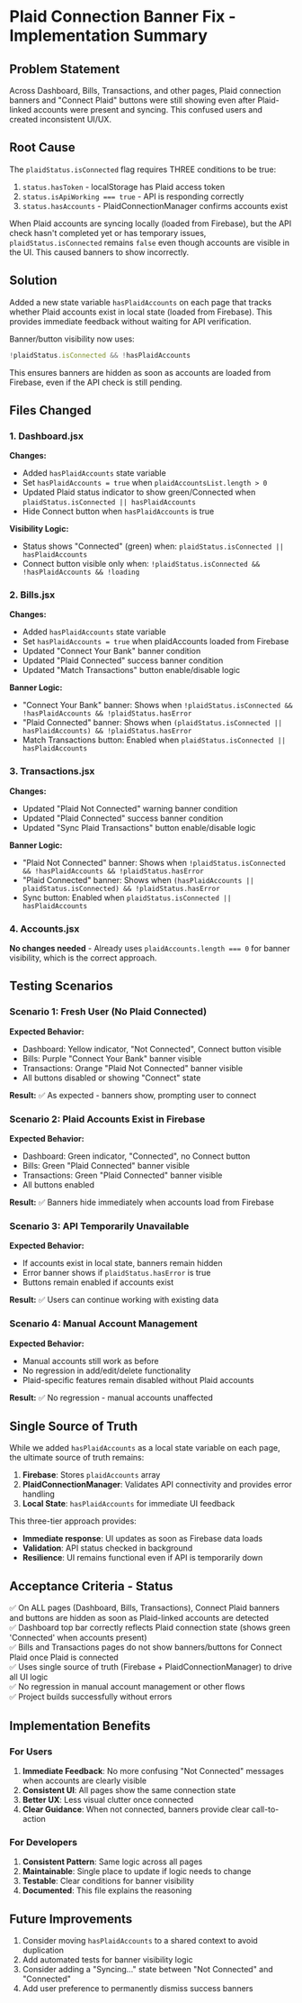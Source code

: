 # Plaid Connection Banner Fix - Implementation Summary

## Problem Statement
Across Dashboard, Bills, Transactions, and other pages, Plaid connection banners and "Connect Plaid" buttons were still showing even after Plaid-linked accounts were present and syncing. This confused users and created inconsistent UI/UX.

## Root Cause
The `plaidStatus.isConnected` flag requires THREE conditions to be true:
1. `status.hasToken` - localStorage has Plaid access token
2. `status.isApiWorking === true` - API is responding correctly
3. `status.hasAccounts` - PlaidConnectionManager confirms accounts exist

When Plaid accounts are syncing locally (loaded from Firebase), but the API check hasn't completed yet or has temporary issues, `plaidStatus.isConnected` remains `false` even though accounts are visible in the UI. This caused banners to show incorrectly.

## Solution
Added a new state variable `hasPlaidAccounts` on each page that tracks whether Plaid accounts exist in local state (loaded from Firebase). This provides immediate feedback without waiting for API verification.

Banner/button visibility now uses:
```javascript
!plaidStatus.isConnected && !hasPlaidAccounts
```

This ensures banners are hidden as soon as accounts are loaded from Firebase, even if the API check is still pending.

## Files Changed

### 1. Dashboard.jsx
**Changes:**
- Added `hasPlaidAccounts` state variable
- Set `hasPlaidAccounts = true` when `plaidAccountsList.length > 0`
- Updated Plaid status indicator to show green/Connected when `plaidStatus.isConnected || hasPlaidAccounts`
- Hide Connect button when `hasPlaidAccounts` is true

**Visibility Logic:**
- Status shows "Connected" (green) when: `plaidStatus.isConnected || hasPlaidAccounts`
- Connect button visible only when: `!plaidStatus.isConnected && !hasPlaidAccounts && !loading`

### 2. Bills.jsx
**Changes:**
- Added `hasPlaidAccounts` state variable
- Set `hasPlaidAccounts = true` when plaidAccounts loaded from Firebase
- Updated "Connect Your Bank" banner condition
- Updated "Plaid Connected" success banner condition
- Updated "Match Transactions" button enable/disable logic

**Banner Logic:**
- "Connect Your Bank" banner: Shows when `!plaidStatus.isConnected && !hasPlaidAccounts && !plaidStatus.hasError`
- "Plaid Connected" banner: Shows when `(plaidStatus.isConnected || hasPlaidAccounts) && !plaidStatus.hasError`
- Match Transactions button: Enabled when `plaidStatus.isConnected || hasPlaidAccounts`

### 3. Transactions.jsx
**Changes:**
- Updated "Plaid Not Connected" warning banner condition
- Updated "Plaid Connected" success banner condition
- Updated "Sync Plaid Transactions" button enable/disable logic

**Banner Logic:**
- "Plaid Not Connected" banner: Shows when `!plaidStatus.isConnected && !hasPlaidAccounts && !plaidStatus.hasError`
- "Plaid Connected" banner: Shows when `(hasPlaidAccounts || plaidStatus.isConnected) && !plaidStatus.hasError`
- Sync button: Enabled when `plaidStatus.isConnected || hasPlaidAccounts`

### 4. Accounts.jsx
**No changes needed** - Already uses `plaidAccounts.length === 0` for banner visibility, which is the correct approach.

## Testing Scenarios

### Scenario 1: Fresh User (No Plaid Connected)
**Expected Behavior:**
- Dashboard: Yellow indicator, "Not Connected", Connect button visible
- Bills: Purple "Connect Your Bank" banner visible
- Transactions: Orange "Plaid Not Connected" banner visible
- All buttons disabled or showing "Connect" state

**Result:** ✅ As expected - banners show, prompting user to connect

### Scenario 2: Plaid Accounts Exist in Firebase
**Expected Behavior:**
- Dashboard: Green indicator, "Connected", no Connect button
- Bills: Green "Plaid Connected" banner visible
- Transactions: Green "Plaid Connected" banner visible
- All buttons enabled

**Result:** ✅ Banners hide immediately when accounts load from Firebase

### Scenario 3: API Temporarily Unavailable
**Expected Behavior:**
- If accounts exist in local state, banners remain hidden
- Error banner shows if `plaidStatus.hasError` is true
- Buttons remain enabled if accounts exist

**Result:** ✅ Users can continue working with existing data

### Scenario 4: Manual Account Management
**Expected Behavior:**
- Manual accounts still work as before
- No regression in add/edit/delete functionality
- Plaid-specific features remain disabled without Plaid accounts

**Result:** ✅ No regression - manual accounts unaffected

## Single Source of Truth
While we added `hasPlaidAccounts` as a local state variable on each page, the ultimate source of truth remains:
1. **Firebase**: Stores `plaidAccounts` array
2. **PlaidConnectionManager**: Validates API connectivity and provides error handling
3. **Local State**: `hasPlaidAccounts` for immediate UI feedback

This three-tier approach provides:
- **Immediate response**: UI updates as soon as Firebase data loads
- **Validation**: API status checked in background
- **Resilience**: UI remains functional even if API is temporarily down

## Acceptance Criteria - Status

✅ On ALL pages (Dashboard, Bills, Transactions), Connect Plaid banners and buttons are hidden as soon as Plaid-linked accounts are detected  
✅ Dashboard top bar correctly reflects Plaid connection state (shows green 'Connected' when accounts present)  
✅ Bills and Transactions pages do not show banners/buttons for Connect Plaid once Plaid is connected  
✅ Uses single source of truth (Firebase + PlaidConnectionManager) to drive all UI logic  
✅ No regression in manual account management or other flows  
✅ Project builds successfully without errors  

## Implementation Benefits

### For Users
1. **Immediate Feedback**: No more confusing "Not Connected" messages when accounts are clearly visible
2. **Consistent UI**: All pages show the same connection state
3. **Better UX**: Less visual clutter once connected
4. **Clear Guidance**: When not connected, banners provide clear call-to-action

### For Developers
1. **Consistent Pattern**: Same logic across all pages
2. **Maintainable**: Single place to update if logic needs to change
3. **Testable**: Clear conditions for banner visibility
4. **Documented**: This file explains the reasoning

## Future Improvements
1. Consider moving `hasPlaidAccounts` to a shared context to avoid duplication
2. Add automated tests for banner visibility logic
3. Consider adding a "Syncing..." state between "Not Connected" and "Connected"
4. Add user preference to permanently dismiss success banners
